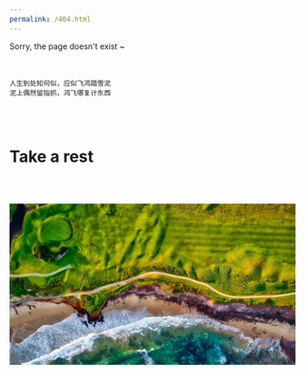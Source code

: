 ```yaml
---
permalink: /404.html
---
```


Sorry, the page doesn't exist ~  
<br>
<br>
```txt
人生到处知何似，应似飞鸿踏雪泥
泥上偶然留指抓，鸿飞哪复计东西
```
<br>
<br>

# Take a rest
<br>
<br>

![wonderful-scenary](img/wonderful-scenary.jpeg)